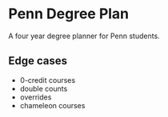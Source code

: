 # Penn Degree Plan

A four year degree planner for Penn students.

## Edge cases
- 0-credit courses
- double counts
- overrides
- chameleon courses